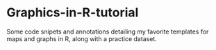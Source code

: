 # Graphics-in-R-tutorial
Some code snipets and annotations detailing my favorite templates for maps and graphs in R, along with a practice dataset. 

